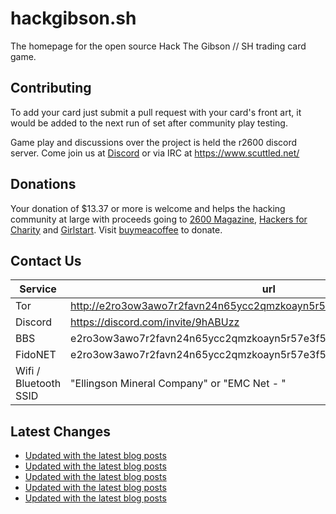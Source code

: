# hackgibson.sh
The homepage for the open source Hack The Gibson // SH trading card game.


## Contributing

To add your card just submit a pull request with your card's front art, it would be added to the next run of set after community play testing.

Game play and discussions over the project is held the r2600 discord server. Come join us at [Discord](https://discord.com/invite/9hABUzz) or via IRC at https://www.scuttled.net/


## Donations

Your donation of $13.37 or more is welcome and helps the hacking community at large with proceeds going to [2600 Magazine](https://2600.com/), [Hackers for Charity](https://hackersforcharity.org) and [Girlstart](https://girlstart.org).  Visit [buymeacoffee](https://www.buymeacoffee.com/hackgibson.sh) to donate.


## Contact Us

Service | url
-|-
Tor | http://e2ro3ow3awo7r2favn24n65ycc2qmzkoayn5r57e3f56nvjwdcgg32ad.onion
Discord | https://discord.com/invite/9hABUzz
BBS | e2ro3ow3awo7r2favn24n65ycc2qmzkoayn5r57e3f56nvjwdcgg32ad.onion:23
FidoNET | e2ro3ow3awo7r2favn24n65ycc2qmzkoayn5r57e3f56nvjwdcgg32ad.onion:24554
Wifi / Bluetooth SSID | "Ellingson Mineral Company" or "EMC Net - <fidonet address>"

## Latest Changes
<!-- BLOG-POST-LIST:START -->
- [Updated with the latest blog posts](https://github.com/DFW2600/hackgibson.sh/commit/e3d008f2ba4552fbab96ead9e7fe140d830188c6)
- [Updated with the latest blog posts](https://github.com/DFW2600/hackgibson.sh/commit/e3d3365f136fb95766c0bf0156b1edb126cde6dd)
- [Updated with the latest blog posts](https://github.com/DFW2600/hackgibson.sh/commit/59124138cbcf6287cec0b80f2898b2bcfef2d869)
- [Updated with the latest blog posts](https://github.com/DFW2600/hackgibson.sh/commit/44ff3c0b88bd0662a975f8a4f70002c5b706ce5c)
- [Updated with the latest blog posts](https://github.com/DFW2600/hackgibson.sh/commit/d97871ec359f3b7bd540288ed4ae649835639349)
<!-- BLOG-POST-LIST:END -->
